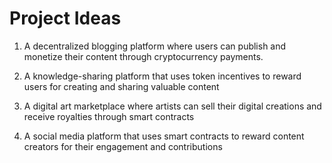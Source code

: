 # Project Ideas

1. A decentralized blogging platform where users can publish and monetize their content through cryptocurrency payments.


2. A knowledge-sharing platform that uses token incentives to reward users for creating and sharing valuable content


3. A digital art marketplace where artists can sell their digital creations and receive royalties through smart contracts


4. A social media platform that uses smart contracts to reward content creators for their engagement and contributions
